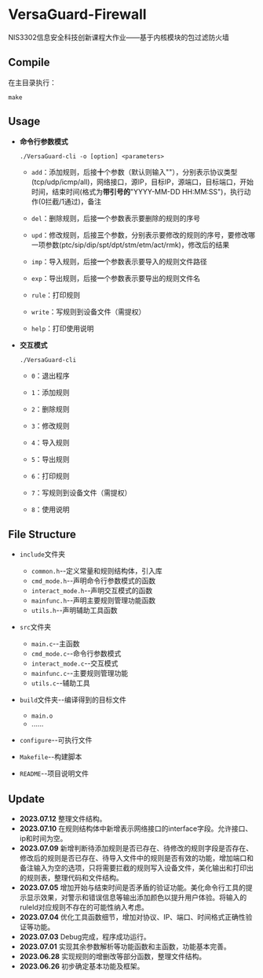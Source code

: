 # VersaGuard-Firewall
NIS3302信息安全科技创新课程大作业——基于内核模块的包过滤防火墙

## Compile
在主目录执行：
```shell
make
```

## Usage
- **命令行参数模式**

  ```shell
  ./VersaGuard-cli -o [option] <parameters>
  ```

  - `add`：添加规则，后接**十**个参数（默认则输入""），分别表示协议类型(tcp/udp/icmp/all)，网络接口，源IP，目标IP，源端口，目标端口，开始时间，结束时间(格式为**带引号的**"YYYY-MM-DD HH:MM:SS")，执行动作(0拦截/1通过)，备注

  - `del`：删除规则，后接**一**个参数表示要删除的规则的序号

  - `upd`：修改规则，后接**三**个参数，分别表示要修改的规则的序号，要修改哪一项参数(ptc/sip/dip/spt/dpt/stm/etm/act/rmk)，修改后的结果

  - `imp`：导入规则，后接**一**个参数表示要导入的规则文件路径

  - `exp`：导出规则，后接**一**个参数表示要导出的规则文件名

  - `rule`：打印规则

  - `write`：写规则到设备文件（需提权）

  - `help`：打印使用说明

- **交互模式**

  ```shell
  ./VersaGuard-cli
  ```

    - `0`：退出程序


    - `1`：添加规则


    - `2`：删除规则


    - `3`：修改规则


    - `4`：导入规则


    - `5`：导出规则


    - `6`：打印规则


    - `7`：写规则到设备文件（需提权）


    - `8`：使用说明

## File Structure

- `include`文件夹

  - `common.h`--定义常量和规则结构体，引入库
  - `cmd_mode.h`--声明命令行参数模式的函数
  - `interact_mode.h`--声明交互模式的函数
  - `mainfunc.h`--声明主要规则管理功能函数
  - `utils.h`--声明辅助工具函数

- `src`文件夹

  - `main.c`--主函数
  - `cmd_mode.c`--命令行参数模式
  - `interact_mode.c`--交互模式
  - `mainfunc.c`--主要规则管理功能
  - `utils.c`--辅助工具

- `build`文件夹--编译得到的目标文件

  - `main.o`
  - ......

- `configure`--可执行文件

- `Makefile`--构建脚本

- `README`--项目说明文件


## Update
- **2023.07.12** 整理文件结构。
- **2023.07.10** 在规则结构体中新增表示网络接口的interface字段。允许接口、ip和时间为空。
- **2023.07.09** 新增判断待添加规则是否已存在、待修改的规则字段是否存在、修改后的规则是否已存在、待导入文件中的规则是否有效的功能，增加端口和备注输入为空的选项，只将需要拦截的规则写入设备文件，美化输出和打印出的规则表，整理代码和文件结构。
- **2023.07.05** 增加开始与结束时间是否矛盾的验证功能。美化命令行工具的提示显示效果，对警示和错误信息等输出添加颜色以提升用户体验。将输入的ruleId对应规则不存在的可能性纳入考虑。
- **2023.07.04** 优化工具函数细节，增加对协议、IP、端口、时间格式正确性验证等功能。
- **2023.07.03** Debug完成，程序成功运行。
- **2023.07.01** 实现其余参数解析等功能函数和主函数，功能基本完善。
- **2023.06.28** 实现规则的增删改等部分函数，整理文件结构。
- **2023.06.26** 初步确定基本功能及框架。
